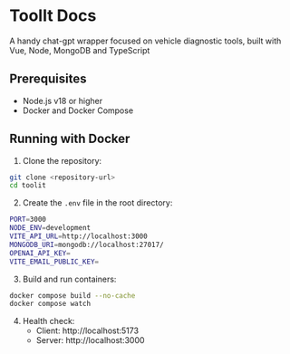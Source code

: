 # ToolIt Docs

A handy chat-gpt wrapper focused on vehicle diagnostic tools, built with Vue, Node, MongoDB and TypeScript

## Prerequisites

- Node.js v18 or higher
- Docker and Docker Compose

## Running with Docker

1. Clone the repository:

```bash
git clone <repository-url>
cd toolit
```

2. Create the `.env` file in the root directory:

```bash
PORT=3000
NODE_ENV=development
VITE_API_URL=http://localhost:3000
MONGODB_URI=mongodb://localhost:27017/
OPENAI_API_KEY=
VITE_EMAIL_PUBLIC_KEY=
```

3. Build and run containers:

```bash
docker compose build --no-cache
docker compose watch
```

4. Health check:
    - Client: http://localhost:5173
    - Server: http://localhost:3000
